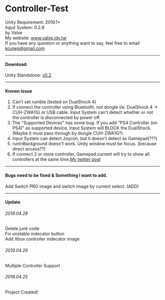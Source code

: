 # Controller-Test
Unity Requirement: 2019.1+</br>
Input System: 0.2.8</br>
by Valxe</br>
My website: www.valxe.idv.tw</br>
If you have any question or anything want to say, feel free to email kculwp@gmail.com

-----
#### Download:
Unity Standalone: [v0.2](https://github.com/kculwpvalxe/Unity-Input-System-0.2.8-Controller-Test/releases)

-----
#### Known Issue
1. Can't set rumble (tested on DualShock 4)
2. If connect the controller using Bluetooth, not dongle (ie: DualShock 4 -> CUH-ZWA1G) or USB cable. Input System can't detect whether or not the controller is disconnected by power off.
3. The "Supported Devices" has some bug. If you add "PS4 Controller (on PS4)" as supported device, Input System will BLOCK the DualShock. (Maybe it must pass through by dongle CUH-ZWA1G?).
4. Input System can detect Joycon, but it doesn't detect as Gamepad(???)
5. runInBackground doesn't work. Unity window must be focus. (because direct access??)
6. If connect 2 or more controller, Gamepad.current will try to show all controllers at the same time.[My twitter post](https://twitter.com/ValxeEve/status/1121066831819624448)


-----
#### Bugs need to be fixed & Something I want to add.

Add Switch PRO image and switch image by current select. (ADD)

-----
#### Update
###### 2019.04.28
Delete junk code</br>
Fix unstable indecator button</br>
Add Xbox controller indecator image</br>

###### 2019.04.26
Multiple Controller Support

###### 2019.04.25
Project Created!
